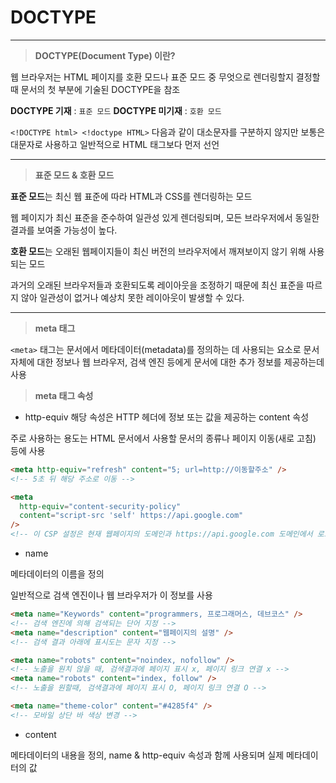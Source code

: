 # DOCTYPE

<hr/>

> **DOCTYPE(Document Type) 이란?**

웹 브라우저는 HTML 페이지를 호환 모드나 표준 모드 중 무엇으로 렌더링할지 결정할 때 문서의 첫 부분에 기술된 DOCTYPE을 참조

**DOCTYPE 기재** : `표준 모드`
**DOCTYPE 미기재** : `호환 모드`

`<!DOCTYPE html> <!doctype HTML>` 다음과 같이 대소문자를 구분하지 않지만 보통은 대문자로 사용하고 일반적으로 HTML 태그보다 먼저 선언

<hr/>

> **표준 모드 & 호환 모드**

**표준 모드**는 최신 웹 표준에 따라 HTML과 CSS를 렌더링하는 모드

웹 페이지가 최신 표준을 준수하여 일관성 있게 렌더링되며, 모든 브라우저에서 동일한 결과를 보여줄 가능성이 높다.

**호환 모드**는 오래된 웹페이지들이 최신 버전의 브라우저에서 깨져보이지 않기 위해 사용되는 모드

과거의 오래된 브라우저들과 호환되도록 레이아웃을 조정하기 때문에 최신 표준을 따르지 않아 일관성이 없거나 예상치 못한 레이아웃이 발생할 수 있다.

<hr/>

> **meta 태그**

`<meta>` 태그는 문서에서 메타데이터(metadata)를 정의하는 데 사용되는 요소로 문서 자체에 대한 정보나 웹 브라우저, 검색 엔진 등에게 문서에 대한 추가 정보를 제공하는데 사용

> **meta 태그 속성**

- http-equiv
  해당 속성은 HTTP 헤더에 정보 또는 값을 제공하는 content 속성

주로 사용하는 용도는 HTML 문서에서 사용할 문서의 종류나 페이지 이동(새로 고침) 등에 사용

```html
<meta http-equiv="refresh" content="5; url=http://이동할주소" />
<!-- 5초 뒤 해당 주소로 이동 -->

<meta
  http-equiv="content-security-policy"
  content="script-src 'self' https://api.google.com"
/>
<!-- 이 CSP 설정은 현재 웹페이지의 도메인과 https://api.google.com 도메인에서 로드되는 스크립트만을 허용하고, 다른 외부 스크립트들은 실행을 차단 -->
```

- name

메타데이터의 이름을 정의

일반적으로 검색 엔진이나 웹 브라우저가 이 정보를 사용

```html
<meta name="Keywords" content="programmers, 프로그래머스, 데브코스" />
<!-- 검색 엔진에 의해 검색되는 단어 지정 -->
<meta name="description" content="웹페이지의 설명" />
<!-- 검색 결과 아래에 표시도는 문자 지정 -->

<meta name="robots" content="noindex, nofollow" />
<!-- 노출을 원치 않을 때, 검색결과에 페이지 표시 x, 페이지 링크 연결 x -->
<meta name="robots" content="index, follow" />
<!-- 노출을 원할때, 검색결과에 페이지 표시 O, 페이지 링크 연결 O -->

<meta name="theme-color" content="#4285f4" />
<!-- 모바일 상단 바 색상 변경 -->
```

- content

메타데이터의 내용을 정의, name & http-equiv 속성과 함께 사용되며 실제 메타데이터의 값
